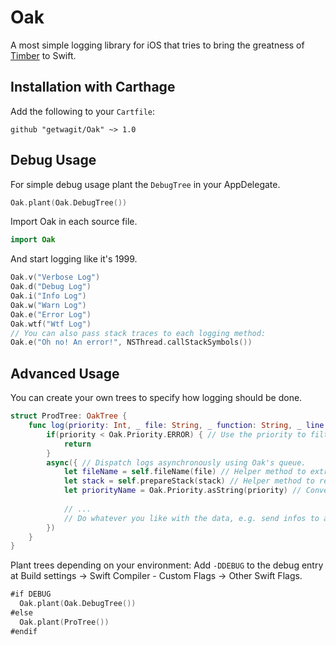 # Oak
A most simple logging library for iOS that tries to bring the greatness of [Timber](https://github.com/JakeWharton/timber) to Swift.

## Installation with Carthage
Add the following to your `Cartfile`:
```
github "getwagit/Oak" ~> 1.0 
```

## Debug Usage
For simple debug usage plant the `DebugTree` in your AppDelegate.
```Swift
Oak.plant(Oak.DebugTree())
```
Import Oak in each source file.
```Swift
import Oak
```
And start logging like it's 1999.
```Swift
Oak.v("Verbose Log")
Oak.d("Debug Log")
Oak.i("Info Log")
Oak.w("Warn Log")
Oak.e("Error Log")
Oak.wtf("Wtf Log")
// You can also pass stack traces to each logging method:
Oak.e("Oh no! An error!", NSThread.callStackSymbols())
```

## Advanced Usage
You can create your own trees to specify how logging should be done.
```Swift
struct ProdTree: OakTree {
    func log(priority: Int, _ file: String, _ function: String, _ line: Int, _ message: String, _ trace: [String]?) {
        if(priority < Oak.Priority.ERROR) { // Use the priority to filter logs.
            return
        }
        async({ // Dispatch logs asynchronously using Oak's queue.
            let fileName = self.fileName(file) // Helper method to extract the file name.
            let stack = self.prepareStack(stack) // Helper method to reformat the stack trace.
            let priorityName = Oak.Priority.asString(priority) // Convert priority to a String.
            
            // ...
            // Do whatever you like with the data, e.g. send infos to a logging endpoint or prompt beta users to report the bug.
        })
    }
}
```
Plant trees depending on your environment: Add `-DDEBUG` to the debug entry at Build settings -> Swift Compiler - Custom Flags -> Other Swift Flags.
```Swift
#if DEBUG
  Oak.plant(Oak.DebugTree())
#else
  Oak.plant(ProTree())
#endif
```
